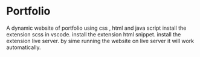 # Portfolio
A dynamic website of portfolio using css  , html and java script
install the extension scss in vscode.
install the extension html snippet.
install the extension live server.
by sime running the website on live server it will work automatically.
